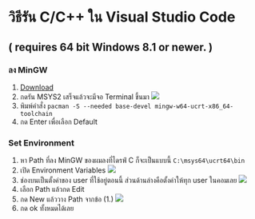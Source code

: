 # วิธีรัน C/C++ ใน Visual Studio Code

## ( requires 64 bit Windows 8.1 or newer. )

### ลง **MinGW**
1. [Download](https://github.com/msys2/msys2-installer/releases/download/2023-05-26/msys2-x86_64-20230526.exe "Download")
2. กดรัน MSYS2   เสร็จแล้วจะมีจอ Terminal ขึ้นมา ![](https://cdn.discordapp.com/attachments/816608736042811401/1193577057934917725/image.png?ex=65ad3842&is=659ac342&hm=6f7915e85797b0832583910b60eeedff416f264c8cfadb5888187a0ee4d5f5d4&)
3. พิมพ์คำสั่ง `pacman -S --needed base-devel mingw-w64-ucrt-x86_64-toolchain`
4. กด Enter เพื่อเลือก Default 


### Set Environment
1. หา Path ที่ลง MinGW ของผมลงที่ไดรฟ์ C ก็จะเป็นแบบนี้ `C:\msys64\ucrt64\bin`
2. เปิด Environment Variables
![](https://cdn.discordapp.com/attachments/816608736042811401/1193580890765414572/image.png?ex=65ad3bd4&is=659ac6d4&hm=661167a050c59c0cdd0af17b01c98ec656dd7e8fb3d642fe9a1baab530f82748&)
3. ช่องบนเป็นตั้งค่าของ user ที่ใช้อยู่ตอนนี้ ส่วนด้านล่างคือตั้งค่าให้ทุก user ในคอมเลย
![](https://cdn.discordapp.com/attachments/816608736042811401/1193581594091462666/image.png?ex=65ad3c7b&is=659ac77b&hm=280be80cecd793d9d039c4c32294470603fd42af077daef3bf05dc9cc4e361be&)
4. เลือก Path แล้วกด Edit
5. กด New แล้ววาง Path จากข้อ (1.)
   ![](https://cdn.discordapp.com/attachments/816608736042811401/1193583420178182226/image.png?ex=65ad3e2f&is=659ac92f&hm=fb217bf8409bdac027db324eb9d7e856dec651630eb5171858c7e5c85ab81a50&)
6. กด ok ทั้งหมดได้เลย
